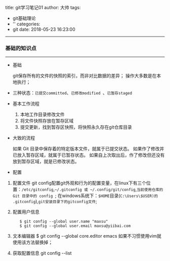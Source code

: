 title: git学习笔记01
author: 大帅
tags:
  - git基础理论
  - ''
categories:
  - git
date: 2018-05-23 16:23:00
---
### 基础的知识点 ###
---
* 基础
	
	git保存所有的文件的快照的索引，而非对比数据的差异；
操作大多数是在本地执行；
* 三种状态：`已提交committed`、`已修改modified `、`已暂存staged`

* 基本工作流程
	1. 本地工作目录修改文件
    2. 将文件快照存放在暂存区域
    3. 提交更新，找到暂存区快照，将快照永久存在git仓库目录
* 大致的流程

	如果 Git 目录中保存着的特定版本文件，就属于已提交状态。 如果作了修改并已放入暂存区域，就属于已暂存状态。 如果自上次取出后，作了修改但还没有放到暂存区域，就是已修改状态。
    
* 配置
	
 1. 配置文件
	git config配置git外观和行为的配置变量，在linux下有三个位置：`/etc/gitconfig`,`~/.gitconfig 或 ~/.config/git/config`,`当前使用仓库的 Git 目录中的 config `;
在windows系统下：`$HOME`目录(`C:\Users\$USER)的 .gitconfig`),`git安装目录下的gitconfig文件`;
	
  2. 配置用户信息
		
        	$ git config --global user.name "maxsu"
			$ git config --global user.email maxsu@yiibai.com
    
  3. 文本编辑器
    		$ git config --global core.editor emacs
          如果不习惯使用vim就使用该方法替换掉；
    
  4. 获取配置信息
   			git config --list






